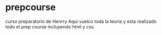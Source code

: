 # prepcourse
curso preparatorio de Henrry
Aqui vuelco toda la teoria y esta realizado todo el prep course incluyendo html y css.
